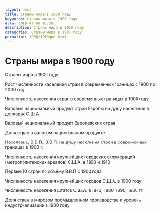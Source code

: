 ```yaml
---
layout: post
title: Страны мира в 1900 году
keywords: Страны мира в 1900 году
date: 2019-07-05 02:35
description: Страны мира в 1900 году 
categories: Страны мира в 1900 году 
permalink: 1900/1900god.html
---
```


# Страны мира в 1900 году


Страны мира в 1900 году


Рост численности населения стран в современных границах с 1900 по 2000 год


Численность населения стран в современных границах в 1900 году


Валовый национальный продукт стран Европы на душу населения в долларах С.Ш.А


Валовый национальный продукт Европейских стран


Доля стран в валовом национальном продукте


Население, В.В.П., В.В.П. на душу населения стран в современных границах в 1900 г.


Численность населения крупнейших городских агломераций (метрополитенских ареалов) С.Ш.А. в 1900 и 1910


Первые 10 стран по объёму В.В.П c 1900 года


Численность населения крупнейших городов  С.Ш.А. в 1900 году


Численность населения штатов С.Ш.А. в 1870, 1880, 1890, 1900 гг.


Доля стран в мировом промышленном производстве и уровень индустриализации в 1900 году
			
			
